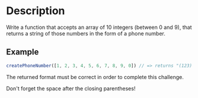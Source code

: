 # Description

Write a function that accepts an array of 10 integers (between 0 and 9), that returns a string of those numbers in the form of a phone number.

## Example

```js
createPhoneNumber([1, 2, 3, 4, 5, 6, 7, 8, 9, 0]) // => returns "(123) 456-7890"
```

The returned format must be correct in order to complete this challenge.

Don't forget the space after the closing parentheses!